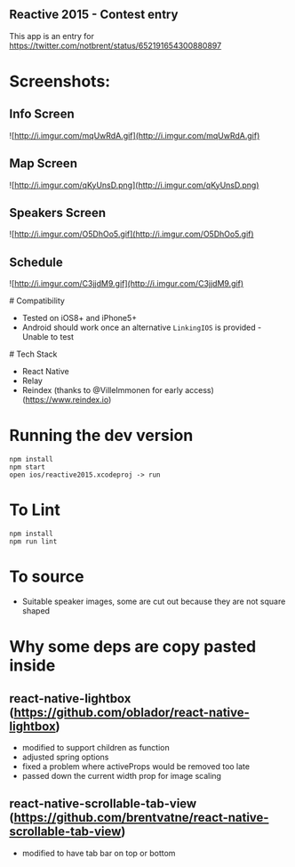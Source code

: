 ## Reactive 2015 - Contest entry
This app is an entry for https://twitter.com/notbrent/status/652191654300880897


# Screenshots:

## Info Screen
![http://i.imgur.com/mqUwRdA.gif](http://i.imgur.com/mqUwRdA.gif)

## Map Screen
![http://i.imgur.com/qKyUnsD.png](http://i.imgur.com/qKyUnsD.png)

## Speakers Screen
![http://i.imgur.com/O5DhOo5.gif](http://i.imgur.com/O5DhOo5.gif)

## Schedule
![http://i.imgur.com/C3jjdM9.gif](http://i.imgur.com/C3jjdM9.gif)

# Compatibility
* Tested on iOS8+ and iPhone5+
* Android should work once an alternative `LinkingIOS` is provided - Unable to test

# Tech Stack
* React Native
* Relay
* Reindex (thanks to @VilleImmonen for early access) (https://www.reindex.io)

# Running the dev version
```
npm install
npm start
open ios/reactive2015.xcodeproj -> run
```
# To Lint
```
npm install
npm run lint
```

# To source
* Suitable speaker images, some are cut out because they are not square shaped

# Why some deps are copy pasted inside

## react-native-lightbox (https://github.com/oblador/react-native-lightbox)
* modified to support children as function
* adjusted spring options
* fixed a problem where activeProps would be removed too late
* passed down the current width prop for image scaling

## react-native-scrollable-tab-view (https://github.com/brentvatne/react-native-scrollable-tab-view)
* modified to have tab bar on top or bottom
